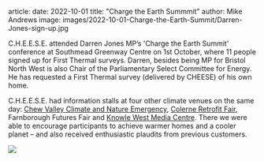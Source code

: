 article:
date: 2022-10-01
title: "Charge the Earth Summmit"
author: Mike Andrews
image: images/2022-10-01-Charge-the-Earth-Summit/Darren-Jones-sign-up.jpg

C.H.E.E.S.E. attended Darren Jones MP’s 'Charge the Earth Summit' conference at
Southmead Greenway Centre on 1st October, where 11 people signed up for First
Thermal surveys. Darren, besides being MP for Bristol North West is also Chair
of the Parliamentary Select Committee for Energy. He has requested a First
Thermal survey (delivered by CHEESE) of his own home.

C.H.E.E.S.E. had information stalls at four other climate venues on the same
day: [Chew Valley Climate and Nature Emergency](https://greenchew.org/),
[Colerne Retrofit
Fair](https://sites.google.com/view/sustainablesherston/retrofit-fair-30th-april-2022),
Farnborough Futures Fair and [Knowle West Media Centre](https://kwmc.org.uk/).
There we were able to encourage participants to achieve warmer homes and a
cooler planet – and also received enthusiastic plaudits from previous
customers.

<img class="img-fluid" src="{{url_for('.assets', filename='images/2022-10-01-Charge-the-Earth-Summit/Darren-Jones-sign-up.jpg')}}">

